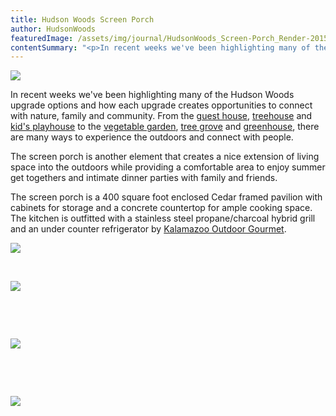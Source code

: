 ```yaml
---
title: Hudson Woods Screen Porch
author: HudsonWoods
featuredImage: /assets/img/journal/HudsonWoods_Screen-Porch_Render-20150108123358.jpg
contentSummary: "<p>In recent weeks we've been highlighting many of the Hudson Woods upgrade options and how each upgrade creates opportunities to connect with nature, family and community. From the guest house, treehouse and kid's playhouse to the vegetable garden, tree grove and greenhouse, there are many ways to experience the outdoors and connect with people.</p>"
---
```

<p><img src="/assets/img/journal/resized/HudsonWoods_Screen-Porch_Render.jpg"></p><p>In recent weeks we've been highlighting many of the Hudson Woods upgrade options and how each upgrade creates opportunities to connect with nature, family and community. From the <a href="http://hudsonwoods.com/blog/hudson-woods-guest-house" target="_blank">guest house</a>, <a href="http://hudsonwoods.com/blog/hudson-woods-tree-house" target="_blank">treehouse</a> and <a href="http://hudsonwoods.com/blog/hudson-woods-kid-s-play-house" target="_blank">kid's playhouse</a> to the <a href="http://hudsonwoods.com/upgrades/land/2029-vegetable-garden" target="_blank">vegetable garden</a>, <a href="http://hudsonwoods.com/upgrades/land/2100-fruit-tree-grove" target="_blank">tree grove</a> and <a href="http://hudsonwoods.com/upgrades/land/2200-greenhouse" target="_blank">greenhouse</a>, there are many ways to experience the outdoors and connect with people. </p><p>The screen porch is another element that creates a nice extension of living space into the outdoors while providing a comfortable area to enjoy summer get togethers and intimate dinner parties with family and friends.</p><p>The screen porch is a 400 square foot enclosed Cedar framed pavilion with cabinets for storage and a concrete countertop for ample cooking space. The kitchen is outfitted with a stainless steel propane/charcoal hybrid grill and an under counter refrigerator by <a href="http://kalamazoogourmet.com/?ibp-adgroup=google_Branded_Search_General_Exact&amp;ibp-keyword=kalamazoo%20outdoor%20gourmet&amp;ibp-matchtype=e&amp;gclid=Cj0KEQiA8rilBRDZu_G8hszXraoBEiQABlB9Y6-GfgUOZx_zEUEMuhc8UjxGtexG70ABGayCK9euBfMaAgEs8P8HAQ" target="_blank">Kalamazoo Outdoor Gourmet</a>. </p><p><img src="/assets/img/journal/resized/ScreenPorch-4.jpg"></p><p><br></p><p><img src="/assets/img/journal/resized/ScreenPorch-3.jpg"></p><p><br></p><p><br></p><p><img src="/assets/img/journal/resized/ScreenPorch-Elevation-1.png"></p><p><br></p><p><br></p><p><img src="/assets/img/journal/resized/ScreenPorch-Elevation-2.png"></p><p><br></p>